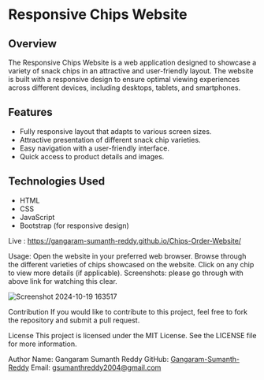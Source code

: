 # Responsive Chips Website

## Overview
The Responsive Chips Website is a web application designed to showcase a variety of snack chips in an attractive and user-friendly layout. The website is built with a responsive design to ensure optimal viewing experiences across different devices, including desktops, tablets, and smartphones.

## Features
- Fully responsive layout that adapts to various screen sizes.
- Attractive presentation of different snack chip varieties.
- Easy navigation with a user-friendly interface.
- Quick access to product details and images.

## Technologies Used
- HTML
- CSS
- JavaScript
- Bootstrap (for responsive design)

Live : https://gangaram-sumanth-reddy.github.io/Chips-Order-Website/

Usage:
Open the website in your preferred web browser.
Browse through the different varieties of chips showcased on the website.
Click on any chip to view more details (if applicable).
Screenshots:
please go through with above link for watching this clear.

![Screenshot 2024-10-19 163517](https://github.com/user-attachments/assets/a9e1dc5a-452c-492b-ab84-01bccd0321a6)

Contribution
If you would like to contribute to this project, feel free to fork the repository and submit a pull request.

License
This project is licensed under the MIT License. See the LICENSE file for more information.

Author
Name: Gangaram Sumanth Reddy
GitHub: [Gangaram-Sumanth-Reddy](https://github.com/Gangaram-Sumanth-Reddy)
Email: gsumanthreddy2004@gmail.com
